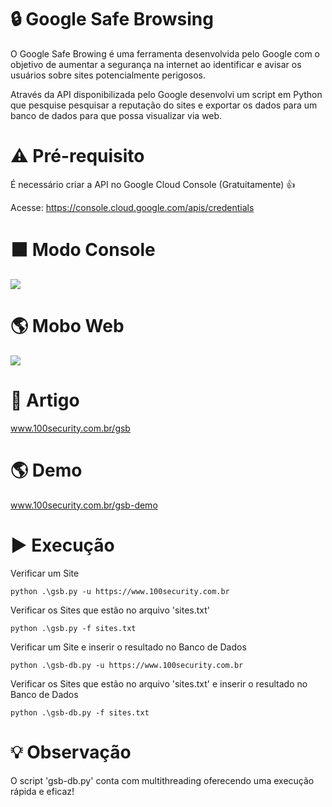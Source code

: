 # 🔒 Google Safe Browsing
O Google Safe Browing é uma ferramenta desenvolvida pelo Google com o objetivo de aumentar a segurança na internet ao identificar e avisar os usuários sobre sites potencialmente perigosos.

Através da API disponibilizada pelo Google desenvolvi um script em Python que pesquise pesquisar a reputação do sites e exportar os dados para um banco de dados para que possa visualizar via web.

# ⚠ Pré-requisito
É necessário criar a API no Google Cloud Console (Gratuitamente) 👍

Acesse: https://console.cloud.google.com/apis/credentials

# ⬛ Modo Console
![](https://www.100security.com.br/images/gsb-13.png)

# 🌎 Mobo Web
![](https://www.100security.com.br/images/gsb-23.png)

# 📝 Artigo 
www.100security.com.br/gsb

# 🌎 Demo
www.100security.com.br/gsb-demo

# ▶ Execução
Verificar um Site
```
python .\gsb.py -u https://www.100security.com.br
```
Verificar os Sites que estão no arquivo 'sites.txt'
```
python .\gsb.py -f sites.txt
```
Verificar um Site e inserir o resultado no Banco de Dados
```
python .\gsb-db.py -u https://www.100security.com.br
```
Verificar os Sites que estão no arquivo 'sites.txt' e inserir o resultado no Banco de Dados
```
python .\gsb-db.py -f sites.txt
```

# 💡 Observação
O script 'gsb-db.py' conta com multithreading oferecendo uma execução rápida e eficaz!
